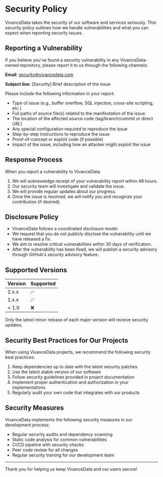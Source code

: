 # Security Policy

VivanceData takes the security of our software and services seriously. This security policy outlines how we handle vulnerabilities and what you can expect when reporting security issues.

## Reporting a Vulnerability

If you believe you've found a security vulnerability in any VivanceData-owned repository, please report it to us through the following channels:

**Email**: security@vivancedata.com

**Subject line**: [Security] Brief description of the issue

Please include the following information in your report:
- Type of issue (e.g., buffer overflow, SQL injection, cross-site scripting, etc.)
- Full paths of source file(s) related to the manifestation of the issue
- The location of the affected source code (tag/branch/commit or direct URL)
- Any special configuration required to reproduce the issue
- Step-by-step instructions to reproduce the issue
- Proof-of-concept or exploit code (if possible)
- Impact of the issue, including how an attacker might exploit the issue

## Response Process

When you report a vulnerability to VivanceData:

1. We will acknowledge receipt of your vulnerability report within 48 hours.
2. Our security team will investigate and validate the issue.
3. We will provide regular updates about our progress.
4. Once the issue is resolved, we will notify you and recognize your contribution (if desired).

## Disclosure Policy

- VivanceData follows a coordinated disclosure model.
- We request that you do not publicly disclose the vulnerability until we have released a fix.
- We aim to resolve critical vulnerabilities within 30 days of verification.
- After the vulnerability has been fixed, we will publish a security advisory through GitHub's security advisory feature.

## Supported Versions

| Version | Supported          |
| ------- | ------------------ |
| 2.x.x   | :white_check_mark: |
| 1.x.x   | :white_check_mark: |
| < 1.0   | :x:                |

Only the latest minor release of each major version will receive security updates.

## Security Best Practices for Our Projects

When using VivanceData projects, we recommend the following security best practices:

1. Keep dependencies up to date with the latest security patches
2. Use the latest stable version of our software
3. Follow security guidelines provided in project documentation
4. Implement proper authentication and authorization in your implementations
5. Regularly audit your own code that integrates with our products

## Security Measures

VivanceData implements the following security measures in our development process:

- Regular security audits and dependency scanning
- Static code analysis for common vulnerabilities
- CI/CD pipeline with security checks
- Peer code review for all changes
- Regular security training for our development team

---

Thank you for helping us keep VivanceData and our users secure!
